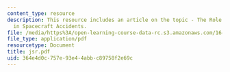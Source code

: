 ```yaml
---
content_type: resource
description: This resource includes an article on the topic - The Role of Software
  in Spacecraft Accidents.
file: /media/https%3A/open-learning-course-data-rc.s3.amazonaws.com/16-355j-software-engineering-concepts-fall-2005/364e4d0c757e93e44abbc89758f2e69c_jsr.pdf
file_type: application/pdf
resourcetype: Document
title: jsr.pdf
uid: 364e4d0c-757e-93e4-4abb-c89758f2e69c
---
```

